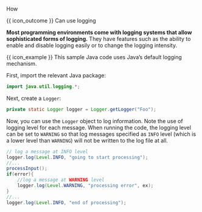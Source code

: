 <span id="title">How</span>

<span id="prereqs"></span>

<span id="outcomes">{{ icon_outcome }} Can use logging</span>

<div id="body">

**Most programming environments come with logging systems that allow sophisticated forms of logging.** They have features such as the ability to enable and disable logging easily or to change the logging <tooltip content="how much information to record">intensity</tooltip>.

<tip-box>

{{ icon_example }} This sample Java code uses Java’s default logging mechanism. 

First, import the relevant Java package:
```java
import java.util.logging.*;
```

Next, create a `Logger`:
```java
private static Logger logger = Logger.getLogger("Foo");
```

Now, you can use the `Logger` object to log information. Note the use of <popover content="`INFO`, `WARNING` etc.">logging level</popover>  for each message. When running the code, the logging level can be set to `WARNING` so that log messages specified as `INFO` level (which is a lower level than `WARNING`) will not be written to the log file at all.

```java
// log a message at INFO level
logger.log(Level.INFO, "going to start processing");
//...
processInput();
if(error){
    //log a message at WARNING level
    logger.log(Level.WARNING, "processing error", ex);
}
//...
logger.log(Level.INFO, "end of processing");
```
</tip-box>

</div>

<div id="extras">
  <include src="resources.md" />
</div>
